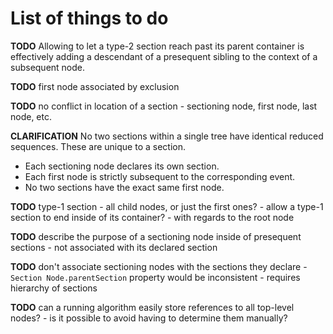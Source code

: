 
<!-- ======================================================================= -->
# List of things to do

**TODO**
Allowing to let a type-2 section reach past its parent container is effectively
adding a descendant of a presequent sibling to the context of a subsequent node.

**TODO**
first node associated by exclusion

**TODO**
no conflict in location of a section -
sectioning node, first node, last node, etc.

**CLARIFICATION**
No two sections within a single tree have identical reduced sequences.
These are unique to a section.

* Each sectioning node declares its own section.
* Each first node is strictly subsequent to the corresponding event.
* No two sections have the exact same first node.

**TODO**
type-1 section -
all child nodes, or just the first ones? -
allow a type-1 section to end inside of its container? -
with regards to the root node

**TODO**
describe the purpose of a sectioning node inside of presequent sections -
not associated with its declared section

**TODO**
don't associate sectioning nodes with the sections they declare -
`Section Node.parentSection` property would be inconsistent -
requires hierarchy of sections

**TODO**
can a running algorithm easily store references to all top-level nodes? -
is it possible to avoid having to determine them manually?
